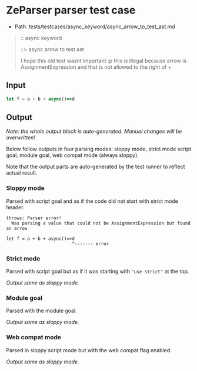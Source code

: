 # ZeParser parser test case

- Path: tests/testcases/async_keyword/async_arrow_to_test_ast.md

> :: async keyword
>
> ::> async arrow to test ast
>
> I hope this old test wasnt important :p this is illegal because arrow is AssignmentExpression and that is not allowed to the right of +

## Input

`````js
let f = a + b + async()=>d
`````

## Output

_Note: the whole output block is auto-generated. Manual changes will be overwritten!_

Below follow outputs in four parsing modes: sloppy mode, strict mode script goal, module goal, web compat mode (always sloppy).

Note that the output parts are auto-generated by the test runner to reflect actual result.

### Sloppy mode

Parsed with script goal and as if the code did not start with strict mode header.

`````
throws: Parser error!
  Was parsing a value that could not be AssignmentExpression but found an arrow

let f = a + b + async()=>d
                         ^------- error
`````

### Strict mode

Parsed with script goal but as if it was starting with `"use strict"` at the top.

_Output same as sloppy mode._

### Module goal

Parsed with the module goal.

_Output same as sloppy mode._

### Web compat mode

Parsed in sloppy script mode but with the web compat flag enabled.

_Output same as sloppy mode._
